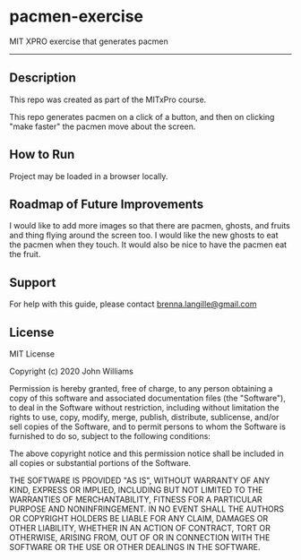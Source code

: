 # pacmen-exercise
MIT XPRO exercise that generates pacmen

***

## Description
This repo was created as part of the MITxPro course.

This repo generates pacmen on a click of a button, and then on clicking "make faster" the pacmen move about the screen.

## How to Run
Project may be loaded in a browser locally. 

## Roadmap of Future Improvements
I would like to add more images so that there are pacmen, ghosts, and fruits and thing flying around the screen too.
I would like the new ghosts to eat the pacmen when they touch.
It would also be nice to have the pacmen eat the fruit.

## Support
For help with this guide, please contact brenna.langille@gmail.com

## License

MIT License

Copyright (c) 2020 John Williams

Permission is hereby granted, free of charge, to any person obtaining a copy of this software and associated documentation files (the "Software"), to deal in the Software without restriction, including without limitation the rights to use, copy, modify, merge, publish, distribute, sublicense, and/or sell copies of the Software, and to permit persons to whom the Software is furnished to do so, subject to the following conditions:

The above copyright notice and this permission notice shall be included in all copies or substantial portions of the Software.

THE SOFTWARE IS PROVIDED "AS IS", WITHOUT WARRANTY OF ANY KIND, EXPRESS OR IMPLIED, INCLUDING BUT NOT LIMITED TO THE WARRANTIES OF MERCHANTABILITY, FITNESS FOR A PARTICULAR PURPOSE AND NONINFRINGEMENT. IN NO EVENT SHALL THE AUTHORS OR COPYRIGHT HOLDERS BE LIABLE FOR ANY CLAIM, DAMAGES OR OTHER LIABILITY, WHETHER IN AN ACTION OF CONTRACT, TORT OR OTHERWISE, ARISING FROM, OUT OF OR IN CONNECTION WITH THE SOFTWARE OR THE USE OR OTHER DEALINGS IN THE SOFTWARE.